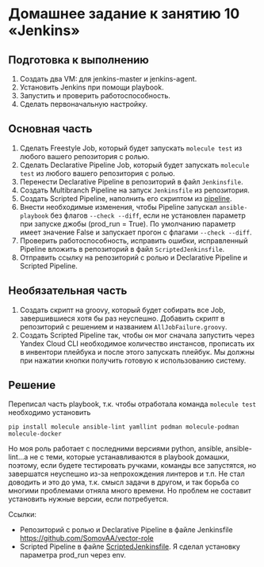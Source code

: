 # Домашнее задание к занятию 10 «Jenkins»

## Подготовка к выполнению

1. Создать два VM: для jenkins-master и jenkins-agent.
2. Установить Jenkins при помощи playbook.
3. Запустить и проверить работоспособность.
4. Сделать первоначальную настройку.

## Основная часть

1. Сделать Freestyle Job, который будет запускать `molecule test` из любого вашего репозитория с ролью.
2. Сделать Declarative Pipeline Job, который будет запускать `molecule test` из любого вашего репозитория с ролью.
3. Перенести Declarative Pipeline в репозиторий в файл `Jenkinsfile`.
4. Создать Multibranch Pipeline на запуск `Jenkinsfile` из репозитория.
5. Создать Scripted Pipeline, наполнить его скриптом из [pipeline](./pipeline).
6. Внести необходимые изменения, чтобы Pipeline запускал `ansible-playbook` без флагов `--check --diff`, если не установлен параметр при запуске джобы (prod_run = True). По умолчанию параметр имеет значение False и запускает прогон с флагами `--check --diff`.
7. Проверить работоспособность, исправить ошибки, исправленный Pipeline вложить в репозиторий в файл `ScriptedJenkinsfile`.
8. Отправить ссылку на репозиторий с ролью и Declarative Pipeline и Scripted Pipeline.

## Необязательная часть

1. Создать скрипт на groovy, который будет собирать все Job, завершившиеся хотя бы раз неуспешно. Добавить скрипт в репозиторий с решением и названием `AllJobFailure.groovy`.
2. Создать Scripted Pipeline так, чтобы он мог сначала запустить через Yandex Cloud CLI необходимое количество инстансов, прописать их в инвентори плейбука и после этого запускать плейбук. Мы должны при нажатии кнопки получить готовую к использованию систему.

## Решение

Переписал часть playbook, т.к. чтобы отработала команда `molecule test` необходимо установить 
```
pip install molecule ansible-lint yamllint podman molecule-podman molecule-docker
```
Но моя роль работает с последними версиями python, ansible, ansible-lint...а не с теми, которые устанавливаются в playbook домашки, 
поэтому, если будете тестировать ручками, команды все запустятся, но завершатся неуспешно из-за непрохождения линтеров и т.п.
Не стал доводить и это до ума, т.к. смысл задачи в другом, и так борьба со многими проблемами отняла много времени. Но проблем не составит установить нужные версии, если потребуется.

Ссылки:
- Репозиторий с ролью и Declarative Pipeline в файле Jenkinsfile https://github.com/SomovAA/vector-role
- Scripted Pipeline в файле [ScriptedJenkinsfile](ScriptedJenkinsfile). Я сделал установку параметра prod_run через env.
